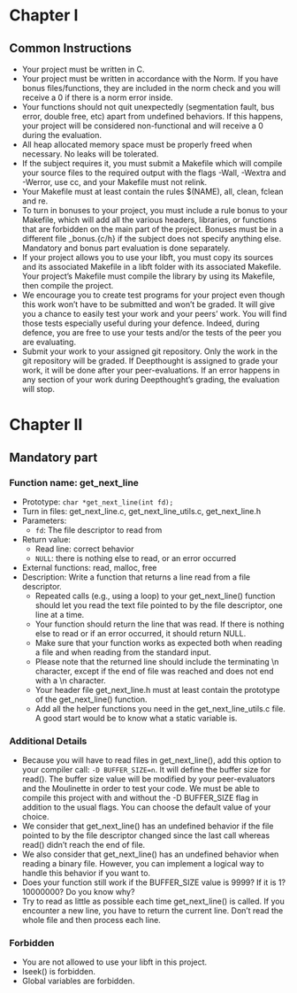 # Chapter I
## Common Instructions
- Your project must be written in C.
- Your project must be written in accordance with the Norm. If you have bonus files/functions, they are included in the norm check and you will receive a 0 if there is a norm error inside.
- Your functions should not quit unexpectedly (segmentation fault, bus error, double free, etc) apart from undefined behaviors. If this happens, your project will be considered non-functional and will receive a 0 during the evaluation.
- All heap allocated memory space must be properly freed when necessary. No leaks will be tolerated.
- If the subject requires it, you must submit a Makefile which will compile your source files to the required output with the flags -Wall, -Wextra and -Werror, use cc, and your Makefile must not relink.
- Your Makefile must at least contain the rules $(NAME), all, clean, fclean and re.
- To turn in bonuses to your project, you must include a rule bonus to your Makefile, which will add all the various headers, libraries, or functions that are forbidden on the main part of the project. Bonuses must be in a different file _bonus.{c/h} if the subject does not specify anything else. Mandatory and bonus part evaluation is done separately.
- If your project allows you to use your libft, you must copy its sources and its associated Makefile in a libft folder with its associated Makefile. Your project’s Makefile must compile the library by using its Makefile, then compile the project.
- We encourage you to create test programs for your project even though this work won’t have to be submitted and won’t be graded. It will give you a chance to easily test your work and your peers’ work. You will find those tests especially useful during your defence. Indeed, during defence, you are free to use your tests and/or the tests of the peer you are evaluating.
- Submit your work to your assigned git repository. Only the work in the git repository will be graded. If Deepthought is assigned to grade your work, it will be done after your peer-evaluations. If an error happens in any section of your work during Deepthought’s grading, the evaluation will stop.

# Chapter II
## Mandatory part
### Function name: get_next_line
- Prototype: `char *get_next_line(int fd);`
- Turn in files: get_next_line.c, get_next_line_utils.c, get_next_line.h
- Parameters:
  - `fd`: The file descriptor to read from
- Return value:
  - Read line: correct behavior
  - `NULL`: there is nothing else to read, or an error occurred
- External functions: read, malloc, free
- Description: Write a function that returns a line read from a file descriptor.
  - Repeated calls (e.g., using a loop) to your get_next_line() function should let you read the text file pointed to by the file descriptor, one line at a time.
  - Your function should return the line that was read. If there is nothing else to read or if an error occurred, it should return NULL.
  - Make sure that your function works as expected both when reading a file and when reading from the standard input.
  - Please note that the returned line should include the terminating \n character, except if the end of file was reached and does not end with a \n character.
  - Your header file get_next_line.h must at least contain the prototype of the get_next_line() function.
  - Add all the helper functions you need in the get_next_line_utils.c file. A good start would be to know what a static variable is.
### Additional Details
- Because you will have to read files in get_next_line(), add this option to your compiler call: `-D BUFFER_SIZE=n`. It will define the buffer size for read(). The buffer size value will be modified by your peer-evaluators and the Moulinette in order to test your code. We must be able to compile this project with and without the -D BUFFER_SIZE flag in addition to the usual flags. You can choose the default value of your choice.
- We consider that get_next_line() has an undefined behavior if the file pointed to by the file descriptor changed since the last call whereas read() didn’t reach the end of file.
- We also consider that get_next_line() has an undefined behavior when reading a binary file. However, you can implement a logical way to handle this behavior if you want to.
- Does your function still work if the BUFFER_SIZE value is 9999? If it is 1? 10000000? Do you know why?
- Try to read as little as possible each time get_next_line() is called. If you encounter a new line, you have to return the current line. Don’t read the whole file and then process each line.
### Forbidden
- You are not allowed to use your libft in this project.
- lseek() is forbidden.
- Global variables are forbidden.

